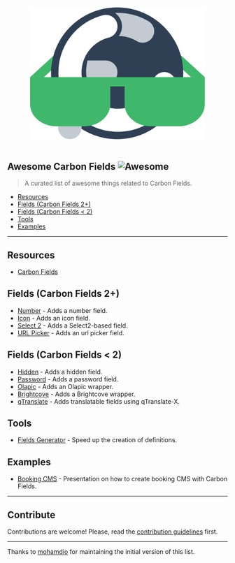 <p align="center">
	<br>
	<img width="400" src="./media/logo.svg">
	<br>
	<br>
</p>

## Awesome Carbon Fields ![Awesome](https://cdn.rawgit.com/sindresorhus/awesome/d7305f38d29fed78fa85652e3a63e154dd8e8829/media/badge.svg)

> A curated list of awesome things related to Carbon Fields.

- [Resources](#resources)
- [Fields (Carbon Fields 2+)](#fields-above-2)
- [Fields (Carbon Fields < 2)](#fields-below-2)
- [Tools](#tools)
- [Examples](examples)

---

## Resources

- [Carbon Fields](https://github.com/htmlburger/carbon-fields-plugin)

## Fields (Carbon Fields 2+)

- [Number](https://github.com/htmlburger/carbon-field-number) - Adds a number field.
- [Icon](https://github.com/htmlburger/carbon-field-icon) - Adds an icon field.
- [Select 2](https://github.com/dmhendricks/carbon-field-select-multiple) - Adds a Select2-based field.
- [URL Picker](https://github.com/iamntz/carbon-fields-urlpicker) - Adds an url picker field.

## Fields (Carbon Fields < 2)

- [Hidden](https://github.com/pkostadinov-2create/carbon-field-hidden) - Adds a hidden field.
- [Password](https://github.com/pkostadinov-2create/carbon-field-password) - Adds a password field.
- [Olapic](https://github.com/schrapel/carbon-fields-olapic) - Adds an Olapic wrapper.
- [Brightcove](https://github.com/schrapel/carbon-fields-brightcove) - Adds a Brightcove wrapper.
- [qTranslate](https://github.com/appristas/carbon-fields-qtranslate) - Adds translatable fields using qTranslate-X.

## Tools

- [Fields Generator](https://wpcodewizard.com/) - Speed up the creation of definitions.

## Examples

- [Booking CMS](https://benbroide.com/presentation/carbon-fields/) - Presentation on how to create booking CMS with Carbon Fields.

---

## Contribute

Contributions are welcome! Please, read the [contribution guidelines](contributing.md) first.

---

Thanks to [mohamdio](https://github.com/mohamdio) for maintaining the initial version of this list.

